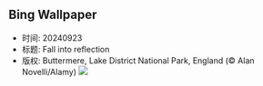 ## Bing Wallpaper
- 时间: 20240923
- 标题: Fall into reflection
- 版权: Buttermere, Lake District National Park, England (© Alan Novelli/Alamy)
![](https://cn.bing.com/th?id=OHR.AutumnCumbria_EN-US3797009731_UHD.jpg&rf=LaDigue_UHD.jpg&pid=hp&w=3840&h=2160&rs=1&c=4)
